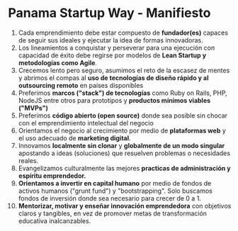 Panama Startup Way - Manifiesto
====================

1. Cada emprendimiento debe estar compuesto de **fundador(es)** capaces de seguir sus ideales y ejecutar la idea de formas innovadoras.
2. Los lineamientos a conquistar y perseverar para una ejecución con capacidad de éxito debe regirse por modelos de **Lean Startup y metodologías como Agile**.
3. Crecemos lento pero seguro, asumimos el reto de la escasez de mentes y abrimos el compas al **uso de tecnologías de diseño rápido y al outsourcing remoto** en países disponibles 
4. Preferimos **marcos ("stack") de tecnologías** como Ruby on Rails, PHP, NodeJS entre otros para prototipos y **productos mínimos viables ("MVPs")**
5. Preferimos **código abierto (open source)** donde sea posible sin chocar con el emprendimiento intelectual del negocio
6. Orientamos el negocio al crecimiento por medio de **plataformas web** y el uso adecuado de **marketing digital**.
7. Innovamos **localmente sin clonar** y **globalmente de un modo singular** apostando a ideas (soluciones) que resuelven problemas o necesidades reales.
8. Evangelizamos culturalmente las mejores **practicas de administración y espíritu emprendedor.**
9. **Orientamos a invertir en capital humano** por medio de fondos de activos humanos ("grunt fund") y "bootstrapping". Solo buscamos fondos de inversión donde sea necesario para crecer de 0 a 1. 
10. **Mentorizar, motivar y enseñar innovación emprendedora** con objetivos claros y tangibles, en vez de promover metas de transformación educativa inalcanzables. 



